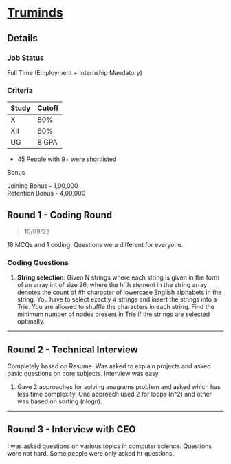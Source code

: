 
# [Truminds](https://www.truminds.com/home)

## Details

### Job Status

Full Time (Employment + Internship Mandatory)

### Criteria

| Study | Cutoff |
|-------|--------|
| X     | 80%    |
| XII   | 80%    |
| UG    | 8 GPA  |

[comment]: # (Any other details go under this. This is a comment)

- 45 People with 9+ were shortlisted

[comment]: # (Details about the rounds go under this comment.)

Bonus

Joining Bonus - 1,00,000\
Retention Bonus - 4,00,000

## Round 1 - Coding Round

> 10/09/23

[comment]: # (Summary of the sections and experience below this comment.)

18 MCQs and 1 coding. Questions were different for everyone.

### Coding Questions

1. **String selection**: Given N strings where each string is given in the form of an array int of size 26, where the h'th element in the string array denotes the count of #h character of lowercase English alphabets in the string. You have to select exactly 4 strings and insert the strings into a Trie. You are allowed to shuffle the characters in each string. Find the minimum number of nodes present in Trie if the strings are selected optimally.
   
---

## Round 2 - Technical Interview

Completely based on Resume. Was asked to explain projects and asked basic questions on core subjects. Interview was easy.

1. Gave 2 approaches for solving anagrams problem and asked which has less time complexity. One approach used 2 for loops (n^2) and other was based on sorting (nlogn).

---

## Round 3 - Interview with CEO

I was asked questions on various topics in computer science. Questions were not hard. Some people were only asked hr questions.

